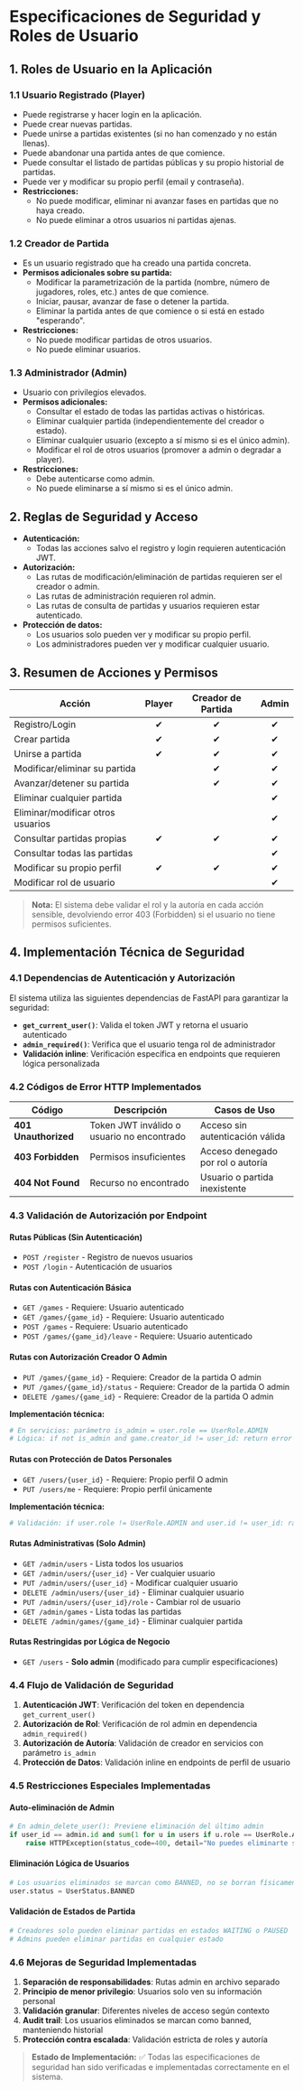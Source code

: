 # Especificaciones de Seguridad y Roles de Usuario

## 1. Roles de Usuario en la Aplicación

### 1.1 Usuario Registrado (Player)
- Puede registrarse y hacer login en la aplicación.
- Puede crear nuevas partidas.
- Puede unirse a partidas existentes (si no han comenzado y no están llenas).
- Puede abandonar una partida antes de que comience.
- Puede consultar el listado de partidas públicas y su propio historial de partidas.
- Puede ver y modificar su propio perfil (email y contraseña).
- **Restricciones:**
  - No puede modificar, eliminar ni avanzar fases en partidas que no haya creado.
  - No puede eliminar a otros usuarios ni partidas ajenas.

### 1.2 Creador de Partida
- Es un usuario registrado que ha creado una partida concreta.
- **Permisos adicionales sobre su partida:**
  - Modificar la parametrización de la partida (nombre, número de jugadores, roles, etc.) antes de que comience.
  - Iniciar, pausar, avanzar de fase o detener la partida.
  - Eliminar la partida antes de que comience o si está en estado "esperando".
- **Restricciones:**
  - No puede modificar partidas de otros usuarios.
  - No puede eliminar usuarios.

### 1.3 Administrador (Admin)
- Usuario con privilegios elevados.
- **Permisos adicionales:**
  - Consultar el estado de todas las partidas activas o históricas.
  - Eliminar cualquier partida (independientemente del creador o estado).
  - Eliminar cualquier usuario (excepto a sí mismo si es el único admin).
  - Modificar el rol de otros usuarios (promover a admin o degradar a player).
- **Restricciones:**
  - Debe autenticarse como admin.
  - No puede eliminarse a sí mismo si es el único admin.

## 2. Reglas de Seguridad y Acceso

- **Autenticación:**
  - Todas las acciones salvo el registro y login requieren autenticación JWT.
- **Autorización:**
  - Las rutas de modificación/eliminación de partidas requieren ser el creador o admin.
  - Las rutas de administración requieren rol admin.
  - Las rutas de consulta de partidas y usuarios requieren estar autenticado.
- **Protección de datos:**
  - Los usuarios solo pueden ver y modificar su propio perfil.
  - Los administradores pueden ver y modificar cualquier usuario.

## 3. Resumen de Acciones y Permisos

| Acción                                 | Player | Creador de Partida | Admin |
|----------------------------------------|:------:|:------------------:|:-----:|
| Registro/Login                         |   ✔    |         ✔          |   ✔   |
| Crear partida                          |   ✔    |         ✔          |   ✔   |
| Unirse a partida                       |   ✔    |         ✔          |   ✔   |
| Modificar/eliminar su partida          |        |         ✔          |   ✔   |
| Avanzar/detener su partida             |        |         ✔          |   ✔   |
| Eliminar cualquier partida             |        |                    |   ✔   |
| Eliminar/modificar otros usuarios      |        |                    |   ✔   |
| Consultar partidas propias             |   ✔    |         ✔          |   ✔   |
| Consultar todas las partidas           |        |                    |   ✔   |
| Modificar su propio perfil             |   ✔    |         ✔          |   ✔   |
| Modificar rol de usuario               |        |                    |   ✔   |

> **Nota:** El sistema debe validar el rol y la autoría en cada acción sensible, devolviendo error 403 (Forbidden) si el usuario no tiene permisos suficientes.

## 4. Implementación Técnica de Seguridad

### 4.1 Dependencias de Autenticación y Autorización

El sistema utiliza las siguientes dependencias de FastAPI para garantizar la seguridad:

- **`get_current_user()`**: Valida el token JWT y retorna el usuario autenticado
- **`admin_required()`**: Verifica que el usuario tenga rol de administrador
- **Validación inline**: Verificación específica en endpoints que requieren lógica personalizada

### 4.2 Códigos de Error HTTP Implementados

| Código | Descripción | Casos de Uso |
|--------|-------------|--------------|
| **401 Unauthorized** | Token JWT inválido o usuario no encontrado | Acceso sin autenticación válida |
| **403 Forbidden** | Permisos insuficientes | Acceso denegado por rol o autoría |
| **404 Not Found** | Recurso no encontrado | Usuario o partida inexistente |

### 4.3 Validación de Autorización por Endpoint

#### **Rutas Públicas (Sin Autenticación)**
- `POST /register` - Registro de nuevos usuarios
- `POST /login` - Autenticación de usuarios

#### **Rutas con Autenticación Básica**
- `GET /games` - Requiere: Usuario autenticado
- `GET /games/{game_id}` - Requiere: Usuario autenticado
- `POST /games` - Requiere: Usuario autenticado
- `POST /games/{game_id}/leave` - Requiere: Usuario autenticado

#### **Rutas con Autorización Creador O Admin**
- `PUT /games/{game_id}` - Requiere: Creador de la partida O admin
- `PUT /games/{game_id}/status` - Requiere: Creador de la partida O admin
- `DELETE /games/{game_id}` - Requiere: Creador de la partida O admin

**Implementación técnica:**
```python
# En servicios: parámetro is_admin = user.role == UserRole.ADMIN
# Lógica: if not is_admin and game.creator_id != user_id: return error
```

#### **Rutas con Protección de Datos Personales**
- `GET /users/{user_id}` - Requiere: Propio perfil O admin
- `PUT /users/me` - Requiere: Propio perfil únicamente

**Implementación técnica:**
```python
# Validación: if user.role != UserRole.ADMIN and user.id != user_id: raise 403
```

#### **Rutas Administrativas (Solo Admin)**
- `GET /admin/users` - Lista todos los usuarios
- `GET /admin/users/{user_id}` - Ver cualquier usuario
- `PUT /admin/users/{user_id}` - Modificar cualquier usuario
- `DELETE /admin/users/{user_id}` - Eliminar cualquier usuario
- `PUT /admin/users/{user_id}/role` - Cambiar rol de usuario
- `GET /admin/games` - Lista todas las partidas
- `DELETE /admin/games/{game_id}` - Eliminar cualquier partida

#### **Rutas Restringidas por Lógica de Negocio**
- `GET /users` - **Solo admin** (modificado para cumplir especificaciones)

### 4.4 Flujo de Validación de Seguridad

1. **Autenticación JWT**: Verificación del token en dependencia `get_current_user()`
2. **Autorización de Rol**: Verificación de rol admin en dependencia `admin_required()`
3. **Autorización de Autoría**: Validación de creador en servicios con parámetro `is_admin`
4. **Protección de Datos**: Validación inline en endpoints de perfil de usuario

### 4.5 Restricciones Especiales Implementadas

#### **Auto-eliminación de Admin**
```python
# En admin_delete_user(): Previene eliminación del último admin
if user_id == admin.id and sum(1 for u in users if u.role == UserRole.ADMIN) == 1:
    raise HTTPException(status_code=400, detail="No puedes eliminarte si eres el único admin")
```

#### **Eliminación Lógica de Usuarios**
```python
# Los usuarios eliminados se marcan como BANNED, no se borran físicamente
user.status = UserStatus.BANNED
```

#### **Validación de Estados de Partida**
```python
# Creadores solo pueden eliminar partidas en estados WAITING o PAUSED
# Admins pueden eliminar partidas en cualquier estado
```

### 4.6 Mejoras de Seguridad Implementadas

1. **Separación de responsabilidades**: Rutas admin en archivo separado
2. **Principio de menor privilegio**: Usuarios solo ven su información personal
3. **Validación granular**: Diferentes niveles de acceso según contexto
4. **Audit trail**: Los usuarios eliminados se marcan como banned, manteniendo historial
5. **Protección contra escalada**: Validación estricta de roles y autoría

> **Estado de Implementación:** ✅ Todas las especificaciones de seguridad han sido verificadas e implementadas correctamente en el sistema.
